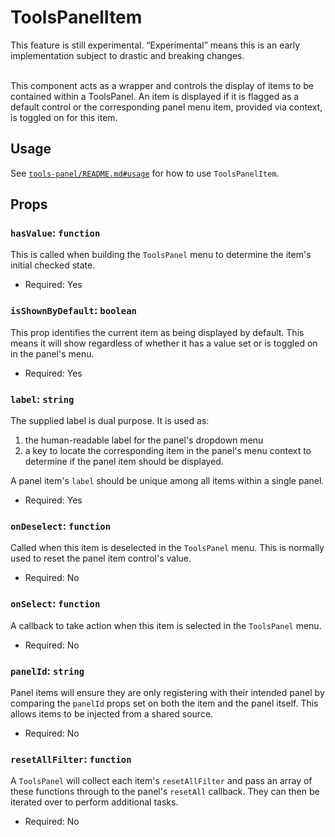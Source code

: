 # ToolsPanelItem

<div class="callout callout-alert">
This feature is still experimental. “Experimental” means this is an early
implementation subject to drastic and breaking changes.
</div>
<br />

This component acts as a wrapper and controls the display of items to be contained
within a ToolsPanel. An item is displayed if it is flagged as a default control
or the corresponding panel menu item, provided via context, is toggled on for
this item.

## Usage

See [`tools-panel/README.md#usage`](/packages/components/src/tools-panel/tools-panel/)
for how to use `ToolsPanelItem`.

## Props

### `hasValue`: `function`

This is called when building the `ToolsPanel` menu to determine the item's
initial checked state.

-   Required: Yes

### `isShownByDefault`: `boolean`

This prop identifies the current item as being displayed by default. This means
it will show regardless of whether it has a value set or is toggled on in the
panel's menu.

-   Required: Yes

### `label`: `string`

The supplied label is dual purpose.
It is used as:
1. the human-readable label for the panel's dropdown menu
2. a key to locate the corresponding item in the panel's menu context to
determine if the panel item should be displayed.

A panel item's `label` should be unique among all items within a single panel.

-   Required: Yes

### `onDeselect`: `function`

Called when this item is deselected in the `ToolsPanel` menu. This is normally
used to reset the panel item control's value.

-   Required: No

### `onSelect`: `function`

A callback to take action when this item is selected in the `ToolsPanel` menu.

-   Required: No

### `panelId`: `string`

Panel items will ensure they are only registering with their intended panel by
comparing the `panelId` props set on both the item and the panel itself. This
allows items to be injected from a shared source.

-   Required: No

### `resetAllFilter`: `function`

A `ToolsPanel` will collect each item's `resetAllFilter` and pass an array of
these functions through to the panel's `resetAll` callback. They can then be
iterated over to perform additional tasks.

-   Required: No
